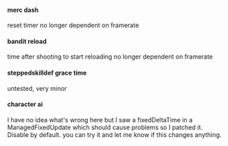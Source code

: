 #### merc dash
reset timer no longer dependent on framerate
#### bandit reload
time after shooting to start reloading no longer dependent on framerate
#### steppedskilldef grace time
untested, very minor
#### character ai
I have no idea what's wrong here but I saw a fixedDeltaTime in a ManagedFixedUpdate which should cause problems so I patched it.  
Disable by default. you can try it and let me know if this changes anything.